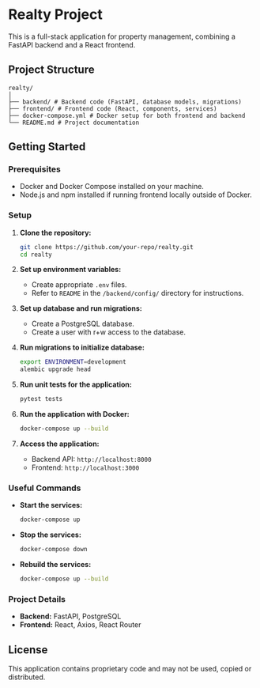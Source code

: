 # Realty Project

This is a full-stack application for property management, combining a FastAPI backend and a React frontend.

## Project Structure

```
realty/
│
├── backend/ # Backend code (FastAPI, database models, migrations)
├── frontend/ # Frontend code (React, components, services)
├── docker-compose.yml # Docker setup for both frontend and backend
└── README.md # Project documentation
```

## Getting Started

### Prerequisites

- Docker and Docker Compose installed on your machine.
- Node.js and npm installed if running frontend locally outside of Docker.

### Setup

1. **Clone the repository:**
    ```bash
    git clone https://github.com/your-repo/realty.git
    cd realty
    ```

1. **Set up environment variables:**
   - Create appropriate `.env` files. 
   - Refer to `README` in the `/backend/config/` directory for instructions.

1. **Set up database and run migrations:**
    - Create a PostgreSQL database.
    - Create a user with r+w access to the database.

1. **Run migrations to initialize database:**
    ```bash
    export ENVIRONMENT=development
    alembic upgrade head
    ```

1. **Run unit tests for the application:**
    ```bash
    pytest tests
    ```

1. **Run the application with Docker:**
    ```bash
    docker-compose up --build
    ```

1. **Access the application:**
   - Backend API: `http://localhost:8000`
   - Frontend: `http://localhost:3000`

### Useful Commands

- **Start the services:**
    ```bash
    docker-compose up
    ```

- **Stop the services:**
    ```bash
    docker-compose down
    ```

- **Rebuild the services:**
    ```bash
    docker-compose up --build
    ```

### Project Details

- **Backend:** FastAPI, PostgreSQL
- **Frontend:** React, Axios, React Router

## License

This application contains proprietary code and may not be used, copied or distributed.
